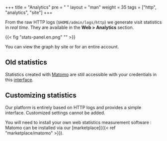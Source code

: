 +++
title = "Analytics"
pre = "<i class='fas fa-fw fa-chart-line'></i> "
layout = "man"
weight = 35
tags = ["http", "analytics", "site"]
+++

From the raw HTTP logs (`$HOME/admin/logs/http`) we generate visit statistics in *real time*. They are available in the **Web > Analytics** section.

{{< fig "stats-panel.en.png" "" >}}

You can view the graph by site or for an entire account.

## Old statistics

Statistics created with [Matomo](https://matomo.org/) are still accessible with your credentials in this [interface](https://analytics.alwaysdata.com).

## Customizing statistics

Our platform is entirely based on HTTP logs and provides a simple interface. Customized settings cannot be added.

You will need to install your own web statistics measurement software : Matomo can be installed via our [marketplace]({{< ref "marketplace/matomo" >}}).
